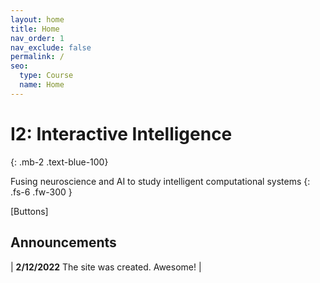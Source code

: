 ```yaml
---
layout: home
title: Home
nav_order: 1
nav_exclude: false
permalink: /
seo:
  type: Course
  name: Home
---
```


# I2: Interactive Intelligence
{: .mb-2 .text-blue-100}

Fusing neuroscience and AI to study intelligent computational systems
{: .fs-6 .fw-300 }

[Buttons]

## Announcements

| **2/12/2022** The site was created. Awesome! |
